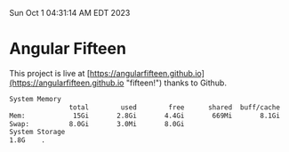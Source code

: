 Sun Oct  1 04:31:14 AM EDT 2023

# Angular Fifteen


This project is live at [https://angularfifteen.github.io](https://angularfifteen.github.io "fifteen!") thanks to Github.

```bash
System Memory
               total        used        free      shared  buff/cache   available
Mem:            15Gi       2.8Gi       4.4Gi       669Mi       8.1Gi        11Gi
Swap:          8.0Gi       3.0Mi       8.0Gi
System Storage
1.8G	.
```
